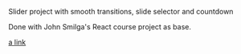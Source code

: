 Slider project with smooth transitions, slide selector and countdown

Done with John Smilga's React course project as base.

[a link](https://react-course-slider-plus.netlify.app/)

